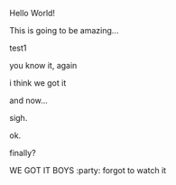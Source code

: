 Hello World!

This is going to be amazing...

test1

you know it, again

i think we got it

and now...

sigh.

ok. 

finally?

WE GOT IT BOYS
:party:
forgot to watch it
